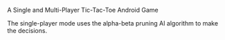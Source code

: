 A Single and Multi-Player Tic-Tac-Toe Android Game

The single-player mode uses the alpha-beta pruning AI algorithm to make the decisions.

